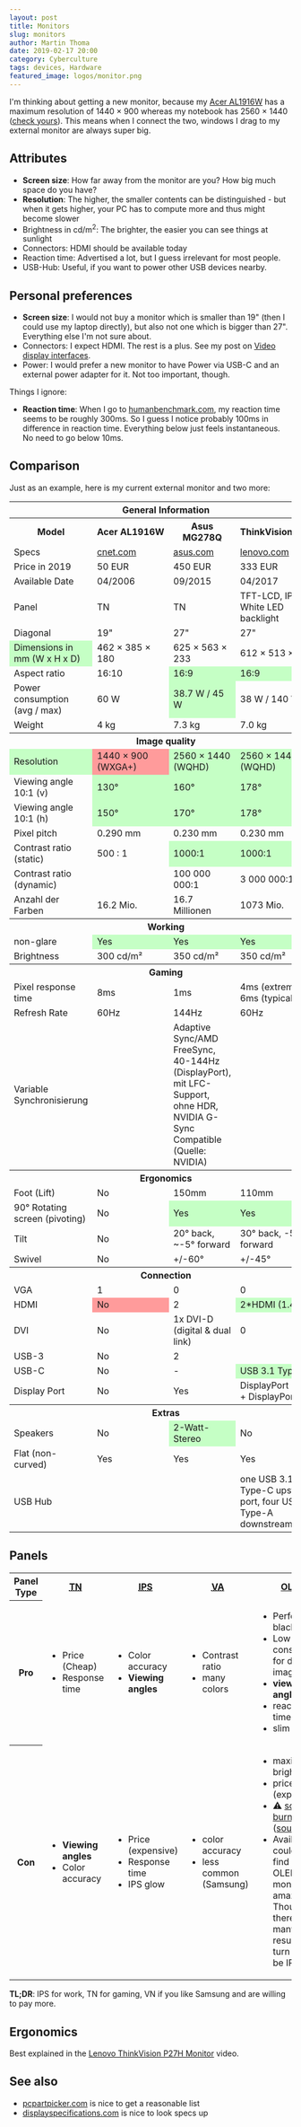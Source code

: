 ```yaml
---
layout: post
title: Monitors
slug: monitors
author: Martin Thoma
date: 2019-02-17 20:00
category: Cyberculture
tags: devices, Hardware
featured_image: logos/monitor.png
---
```

I'm thinking about getting a new monitor, because my <a
href="https://www.cnet.com/products/acer-al1916w-lcd-monitor-19/">Acer
AL1916W</a> has a maximum resolution of 1440 × 900 whereas my notebook has 2560
× 1440 (<a href="http://www.martin-thoma.de/screen-resolution/">check
yours</a>). This means when I connect the two, windows I drag to my external
monitor are always super big.


## Attributes

* **Screen size**: How far away from the monitor are you? How big much space do you have?
* **Resolution**: The higher, the smaller contents can be distinguished - but
  when it gets higher, your PC has to compute more and thus might become slower
* Brightness in cd/m<sup>2</sup>: The brighter, the easier you can see things at sunlight
* Connectors: HDMI should be available today
* Reaction time: Advertised a lot, but I guess irrelevant for most people.
* USB-Hub: Useful, if you want to power other USB devices nearby.


## Personal preferences

* **Screen size**: I would not buy a monitor which is smaller than 19" (then I
  could use my laptop directly), but also not one which is bigger than 27".
  Everything else I'm not sure about.
* Connectors: I expect HDMI. The rest is a plus. See my post on <a href="https://martin-thoma.com/video-display-interfaces/">Video display interfaces</a>.
* Power: I would prefer a new monitor to have Power via USB-C and an external
  power adapter for it. Not too important, though.

Things I ignore:

* **Reaction time**: When I go to <a href="https://www.humanbenchmark.com/tests/reactiontime">humanbenchmark.com</a>, my reaction time seems to be roughly 300ms. So I guess I notice probably 100ms in difference in reaction time. Everything below just feels instantaneous. No need to go below 10ms.


## Comparison

Just as an example, here is my current external monitor and two more:

<table>
    <tr>
        <th colspan="4">General Information</th>
    </tr>
    <tr>
        <th>Model</th>
        <th>Acer&nbsp;AL1916W</th>
        <th>Asus MG278Q</th>
        <th>ThinkVision&nbsp;P27h</th>
    </tr>
    <tr>
        <td>Specs</td>
        <td><a href="https://www.cnet.com/products/acer-al1916w-lcd-monitor-19/">cnet.com</a></td>
        <td><a href="https://www.asus.com/us/Monitors/MG278Q/specifications/">asus.com</a></td>
        <td><a href="https://psref.lenovo.com/syspool/Sys/PDF/ThinkVision/ThinkVision%20P27h/P27h%20specs.pdf">lenovo.com</a></td>
    </tr>
    <tr>
        <td>Price in 2019</td>
        <td>50 EUR</td>
        <td>450 EUR</td>
        <td>333 EUR</td>
    </tr>
    <tr>
        <td>Available Date</td>
        <td>04/2006</td>
        <td>09/2015</td>
        <td>04/2017</td>
    </tr>
    <tr>
        <td>Panel</td>
        <td>TN</td>
        <td>TN</td>
        <td>TFT-LCD, IPS, White LED backlight</td>
    </tr>
    <tr>
        <td>Diagonal</td>
        <td>19"</td>
        <td>27"</td>
        <td>27"</td>
    </tr>
    <tr>
        <td style="background-color: #c5ffc5;">Dimensions in mm (W&nbsp;x&nbsp;H&nbsp;x&nbsp;D)</td>
        <td>462 × 385 × 180</td>
        <td>625 × 563 × 233</td>
        <td>612 × 513 × 270</td>
    </tr>
    <tr>
        <td>Aspect ratio</td>
        <td>16:10</td>
        <td style="background-color: #c5ffc5;">16:9</td>
        <td style="background-color: #c5ffc5;">16:9</td>
    </tr>
    <tr>
        <td>Power consumption (avg / max)</td>
        <td>60 W</td>
        <td style="background-color: #c5ffc5;">38.7 W / 45 W</td>
        <td>38 W / 140 W</td>
    </tr>
    <tr>
        <td>Weight</td>
        <td>4 kg</td>
        <td>7.3 kg</td>
        <td>7.0 kg</td>
    </tr>
    <tr>
        <th colspan="4">Image quality</th>
    </tr>
    <tr>
        <td style="background-color: #c5ffc5;">Resolution</td>
        <td style="background-color: #ff9b9b;">1440 × 900 (WXGA+)</td>
        <td style="background-color: #c5ffc5;">2560 × 1440 (WQHD)</td>
        <td style="background-color: #c5ffc5;">2560 × 1440 (WQHD)</td>
    </tr>
    <tr>
        <td>Viewing angle 10:1 (v)</td>
        <td style="background-color: #c5ffc5;">130&deg;</td>
        <td style="background-color: #c5ffc5;">160&deg;</td>
        <td style="background-color: #c5ffc5;">178&deg;</td>
    </tr>
    <tr>
        <td>Viewing angle 10:1 (h)</td>
        <td style="background-color: #c5ffc5;">150&deg;</td>
        <td style="background-color: #c5ffc5;">170&deg;</td>
        <td style="background-color: #c5ffc5;">178&deg;</td>
    </tr>
    <tr>
        <td>Pixel pitch</td>
        <td>0.290 mm</td>
        <td>0.230 mm</td>
        <td>0.230 mm</td>
    </tr>
    <tr>
        <td>Contrast ratio (static)</td>
        <td>500 : 1</td>
        <td style="background-color: #c5ffc5;">1000:1</td>
        <td style="background-color: #c5ffc5;">1000:1</td>
    </tr>
    <tr>
        <td>Contrast ratio (dynamic)</td>
        <td></td>
        <td>100 000 000:1</td>
        <td>3 000 000:1</td>
    </tr>
    <tr>
        <td>Anzahl der Farben</td>
        <td>16.2 Mio.</td>
        <td>16.7 Millionen</td>
        <td>1073 Mio.</td>
    </tr>
    <tr>
        <th colspan="4">Working</th>
    </tr>
    <tr>
        <td>non-glare</td>
        <td style="background-color: #c5ffc5;">Yes</td>
        <td style="background-color: #c5ffc5;">Yes</td>
        <td style="background-color: #c5ffc5;">Yes</td>
    </tr>
    <tr>
        <td>Brightness</td>
        <td>300 cd/m&sup2;</td>
        <td>350 cd/m&sup2;</td>
        <td>350 cd/m&sup2;</td>
    </tr>
    <tr>
        <th colspan="4">Gaming</th>
    </tr>
    <tr>
        <td>Pixel response time</td>
        <td>8ms</td>
        <td>1ms</td>
        <td>4ms (extreme) / 6ms (typical)</td>
    </tr>
    <tr>
        <td>Refresh Rate</td>
        <td>60Hz</td>
        <td>144Hz</td>
        <td>60Hz</td>
    </tr>
    <tr>
        <td>Variable Synchronisierung</td>
        <td></td>
        <td>Adaptive Sync/&#8203;AMD FreeSync, 40-144Hz (DisplayPort), mit LFC-Support, ohne HDR, NVIDIA G-Sync Compatible (Quelle: NVIDIA)</td>
        <td></td>
    </tr>
    <tr>
        <th colspan="4">Ergonomics</th>
    </tr>
    <tr>
        <td>Foot (Lift)</td>
        <td>No</td>
        <td>150mm</td>
        <td>110mm</td>
    </tr>
    <tr>
        <td>90° Rotating screen (pivoting)</td>
        <td>No</td>
        <td style="background-color: #c5ffc5;">Yes</td>
        <td style="background-color: #c5ffc5;">Yes</td>
    </tr>
    <tr>
        <td>Tilt</td>
        <td>No</td>
        <td>20° back, ~-5° forward</td>
        <td>30° back, -5° forward</td>
    </tr>
    <tr>
        <td>Swivel</td>
        <td>No</td>
        <td>+/-60°</td>
        <td>+/-45°</td>
    </tr>
    <tr>
        <th colspan="4">Connection</th>
    </tr>
    <tr>
        <td>VGA</td>
        <td>1</td>
        <td>0</td>
        <td>0</td>
    </tr>
    <tr>
        <td>HDMI</td>
        <td style="background-color: #ff9b9b;">No</td>
        <td>2</td>
        <td style="background-color: #c5ffc5;">2*HDMI (1.4)</td>
    </tr>
    <tr>
        <td>DVI</td>
        <td>No</td>
        <td>1x DVI-D (digital &amp; dual link)</td>
        <td>0</td>
    </tr>
    <tr>
        <td>USB-3</td>
        <td>No</td>
        <td>2</td>
        <td></td>
    </tr>
    <tr>
        <td>USB-C</td>
        <td>No</td>
        <td>-</td>
        <td style="background-color: #c5ffc5;">USB 3.1 Type-C</td>
    </tr>
    <tr>
        <td>Display Port</td>
        <td>No</td>
        <td>Yes</td>
        <td>DisplayPort (1.2) + DisplayPort-out</td>
    </tr>
    <tr>
        <th colspan="4">Extras</th>
    </tr>
    <tr>
        <td>Speakers</td>
        <td>No</td>
        <td style="background-color: #c5ffc5;">2-Watt-Stereo</td>
        <td>No</td>
    </tr>
    <tr>
        <td>Flat (non-curved)</td>
        <td>Yes</td>
        <td>Yes</td>
        <td>Yes</td>
    </tr>
    <tr>
        <td>USB Hub</td>
        <td></td>
        <td></td>
        <td>one USB 3.1 Type-C upstream port, four USB 3.0 Type-A downstream ports</td>
    </tr>
</table>


## Panels

<table>
    <tr>
        <th>Panel Type</th>
        <th><a href="https://en.wikipedia.org/wiki/Twisted_nematic_field_effect"><abbr title="Twisted Nematic">TN</abbr></a></th>
        <th><a href="https://en.wikipedia.org/wiki/IPS_panel"><abbr title="In-Plane Switching">IPS</abbr></a></th>
        <th><a href="https://en.wikipedia.org/wiki/Blue_phase_mode_LCD#First_blue_phase_LC-display"><abbr title="Vertical Alignment">VA</abbr></a></th>
        <th><a href="https://en.wikipedia.org/wiki/OLED">OLED</a></th>
    </tr>
    <tr>
        <th>Pro</th>
        <td><ul>
            <li>Price (Cheap)</li>
            <li>Response time</li>
        </ul></td>
        <td><ul>
            <li>Color accuracy</li>
            <li><b>Viewing angles</b></li>
        </ul></td>
        <td><ul>
            <li>Contrast ratio</li>
            <li>many colors</li>
        </ul></td>
        <td>
            <ul>
                <li>Perfect black</li>
                <li>Low power consumption for darker images</li>
                <li><b>viewing angles</b></li>
                <li>reaction times</li>
                <li>slim</li>
            </ul>
        </td>
    </tr>
    <tr>
        <th>Con</th>
        <td><ul>
            <li><b>Viewing angles</b></li>
            <li>Color accuracy</li>
        </ul></td>
        <td><ul>
            <li>Price (expensive)</li>
            <li>Response time</li>
            <li>IPS glow</li>
        </ul></td>
        <td><ul>
            <li>color accuracy</li>
            <li>less common (Samsung)</li>
        </ul></td>
        <td>
            <ul>
                <li>maximum brightnes</li>
                <li>price (expensive)</li>
                <li>⚠ <a href="https://en.wikipedia.org/wiki/Screen_burn-in">screen burn-in</a> (<a href="https://www.cnet.com/news/oled-screen-burn-in-what-you-need-to-know/">source</a>)</li>
                <li>Availability: I could not find a single OLED monitor on amazon. Though there are many search results, all turn out to be IPS</li>
            </ul>
        </td>
    </tr>
</table>

**TL;DR**: IPS for work, TN for gaming, VN if you like Samsung and are willing
to pay more.


## Ergonomics

Best explained in the [Lenovo ThinkVision P27H Monitor](https://www.youtube.com/watch?v=VfzR89ABNZg)
video.


## See also

* <a href="https://pcpartpicker.com/products/monitor">pcpartpicker.com</a> is nice to get a reasonable list
* <a href="https://www.displayspecifications.com">displayspecifications.com</a> is nice to look specs up
